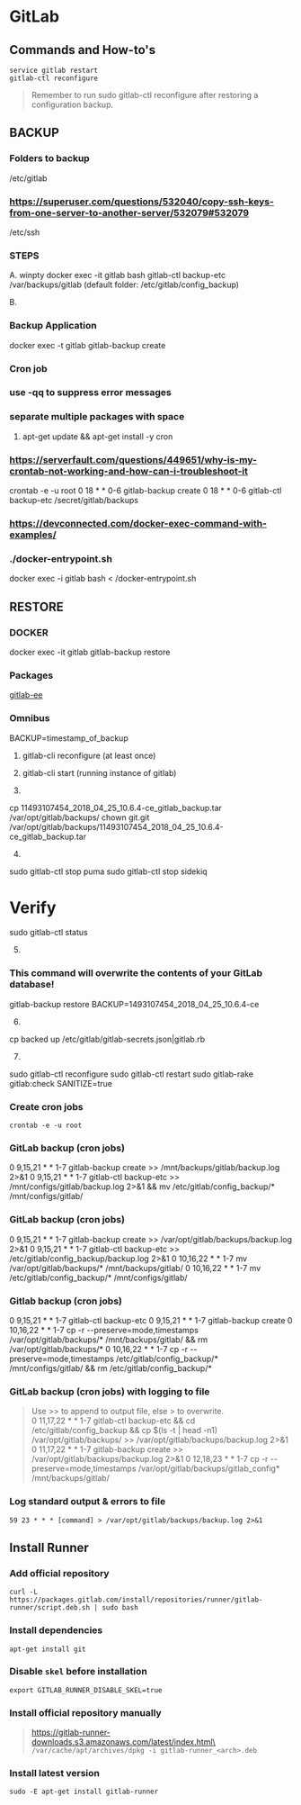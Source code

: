 # GitLab

## Commands and How-to's

`service gitlab restart`\
`gitlab-ctl reconfigure`
> Remember to run sudo gitlab-ctl reconfigure after restoring a configuration backup.

## BACKUP

### Folders to backup
/etc/gitlab

### https://superuser.com/questions/532040/copy-ssh-keys-from-one-server-to-another-server/532079#532079
/etc/ssh

### STEPS
A.
winpty docker exec -it gitlab bash
gitlab-ctl backup-etc /var/backups/gitlab (default folder: /etc/gitlab/config_backup)

B.
### Backup Application
docker exec -t gitlab gitlab-backup create

### Cron job
### use -qq to suppress error messages
### separate multiple packages with space
1. apt-get update && apt-get install -y cron

### https://serverfault.com/questions/449651/why-is-my-crontab-not-working-and-how-can-i-troubleshoot-it
crontab -e -u root
0 18 * * 0-6  gitlab-backup create
0 18 * * 0-6  gitlab-ctl backup-etc /secret/gitlab/backups

### https://devconnected.com/docker-exec-command-with-examples/
### ./docker-entrypoint.sh
docker exec -i gitlab bash < /docker-entrypoint.sh

## RESTORE

### DOCKER
docker exec -it gitlab gitlab-backup restore

### Packages
[gitlab-ee](https://packages.gitlab.com/gitlab/gitlab-ee)

### Omnibus
BACKUP=timestamp_of_backup

1. gitlab-cli reconfigure (at least once)
2. gitlab-cli start (running instance of gitlab)

3.
cp 11493107454_2018_04_25_10.6.4-ce_gitlab_backup.tar /var/opt/gitlab/backups/
chown git.git /var/opt/gitlab/backups/11493107454_2018_04_25_10.6.4-ce_gitlab_backup.tar

4.
sudo gitlab-ctl stop puma
sudo gitlab-ctl stop sidekiq
# Verify
sudo gitlab-ctl status

5.
### This command will overwrite the contents of your GitLab database!
gitlab-backup restore BACKUP=1493107454_2018_04_25_10.6.4-ce

6.
cp backed up /etc/gitlab/gitlab-secrets.json|gitlab.rb

7.
sudo gitlab-ctl reconfigure
sudo gitlab-ctl restart
sudo gitlab-rake gitlab:check SANITIZE=true

### Create cron jobs
`crontab -e -u root`

### GitLab backup (cron jobs)
0 9,15,21 * * 1-7 gitlab-backup create >> /mnt/backups/gitlab/backup.log 2>&1
0 9,15,21 * * 1-7 gitlab-ctl backup-etc >> /mnt/configs/gitlab/backup.log 2>&1 && mv /etc/gitlab/config_backup/* /mnt/configs/gitlab/

### GitLab backup (cron jobs)
0 9,15,21 * * 1-7 gitlab-backup create >> /var/opt/gitlab/backups/backup.log 2>&1
0 9,15,21 * * 1-7 gitlab-ctl backup-etc >> /etc/gitlab/config_backup/backup.log 2>&1
0 10,16,22 * * 1-7 mv /var/opt/gitlab/backups/* /mnt/backups/gitlab/
0 10,16,22 * * 1-7 mv /etc/gitlab/config_backup/* /mnt/configs/gitlab/

### Gitlab backup (cron jobs)
0 9,15,21 * * 1-7 gitlab-ctl backup-etc
0 9,15,21 * * 1-7 gitlab-backup create
0 10,16,22 * * 1-7 cp -r --preserve=mode,timestamps /var/opt/gitlab/backups/* /mnt/backups/gitlab/ && rm /var/opt/gitlab/backups/*
0 10,16,22 * * 1-7 cp -r --preserve=mode,timestamps /etc/gitlab/config_backup/* /mnt/configs/gitlab/ && rm /etc/gitlab/config_backup/*

### GitLab backup (cron jobs) with logging to file
> Use >> to append to output file, else > to overwrite.\
0 11,17,22 * * 1-7 gitlab-ctl backup-etc && cd /etc/gitlab/config_backup && cp $(ls -t | head -n1) /var/opt/gitlab/backups/ >> /var/opt/gitlab/backups/backup.log 2>&1
0 11,17,22 * * 1-7 gitlab-backup create >> /var/opt/gitlab/backups/backup.log 2>&1
0 12,18,23 * * 1-7 cp -r --preserve=mode,timestamps /var/opt/gitlab/backups/gitlab_config* /mnt/backups/gitlab/

### Log standard output & errors to file
`59 23 * * * [command] > /var/opt/gitlab/backups/backup.log 2>&1`

## Install Runner

### Add official repository
`curl -L https://packages.gitlab.com/install/repositories/runner/gitlab-runner/script.deb.sh | sudo bash`

### Install dependencies
`apt-get install git`

### Disable `skel` before installation
`export GITLAB_RUNNER_DISABLE_SKEL=true`

### Install official repository manually
> https://gitlab-runner-downloads.s3.amazonaws.com/latest/index.html\
`/var/cache/apt/archives/dpkg -i gitlab-runner_<arch>.deb`

### Install latest version
`sudo -E apt-get install gitlab-runner`
